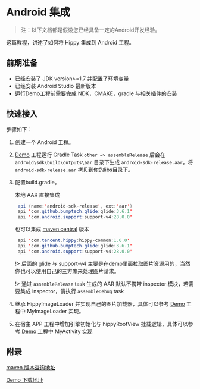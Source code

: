 # Android 集成

> 注：以下文档都是假设您已经具备一定的Android开发经验。

这篇教程，讲述了如何将 Hippy 集成到 Android 工程。

## 前期准备

- 已经安装了 JDK version>=1.7 并配置了环境变量
- 已经安装 Android Studio 最新版本
- 运行Demo工程前需要完成 NDK，CMAKE，gradle 与相关插件的安装

## 快速接入

步骤如下：

1. 创建一个 Android 工程。

2. [Demo](//github.com/Tencent/Hippy/tree/master/examples/android-demo) 工程运行 Gradle Task `other => assembleRelease` 后会在 `android\sdk\build\outputs\aar` 目录下生成
   `android-sdk-release.aar`，将 `android-sdk-release.aar` 拷贝到你的libs目录下。

3. 配置build.gradle。

   本地 AAR 直接集成

   ```java
    api (name:'android-sdk-release', ext:'aar')
    api 'com.github.bumptech.glide:glide:3.6.1'
    api 'com.android.support:support-v4:28.0.0'
   ```

   也可以集成 [maven central](https://search.maven.org/search?q=com.tencent.hippy) 版本

   ```java
    api 'com.tencent.hippy:hippy-common:1.0.0'
    api 'com.github.bumptech.glide:glide:3.6.1'
    api 'com.android.support:support-v4:28.0.0'
   ```

   !> 后面的 glide 与 support-v4 主要是在demo里面拉取图片资源用的，当然你也可以使用自己的三方库来处理图片请求。

   !> 通过 `assembleRelease` task 生成的 AAR 默认不携带 inspector 模块，若需要集成 inspector，请执行 `assembleDebug` task

4. 继承 HippyImageLoader 并实现自己的图片加载器，具体可以参考 [Demo](//github.com/Tencent/Hippy/tree/master/examples/android-demo) 工程中 MyImageLoader 实现。

5. 在宿主 APP 工程中增加引擎初始化与 hippyRootView 挂载逻辑，具体可以参考 [Demo](//github.com/Tencent/Hippy/tree/master/examples/android-demo) 工程中 MyActivity 实现

## 附录

[maven 版本查询地址](https://search.maven.org/search?q=com.tencent.hippy)

[Demo 下载地址](https://github.com/Tencent/Hippy/tree/master/examples/android-demo)
